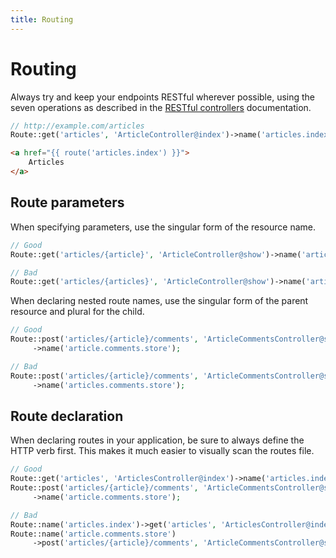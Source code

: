 ```yaml
---
title: Routing
---
```


# Routing

Always try and keep your endpoints RESTful wherever possible, using the seven operations as described in the [RESTful controllers](/controllers/#restful-controllers) documentation.

```php
// http://example.com/articles
Route::get('articles', 'ArticleController@index')->name('articles.index');
```

```html
<a href="{{ route('articles.index') }}">
    Articles
</a>
```

## Route parameters

When specifying parameters, use the singular form of the resource name.

```php
// Good
Route::get('articles/{article}', 'ArticleController@show')->name('articles.show');

// Bad
Route::get('articles/{articles}', 'ArticleController@show')->name('articles.show');
```

When declaring nested route names, use the singular form of the parent resource and plural for the child.

```php
// Good
Route::post('articles/{article}/comments', 'ArticleCommentsController@store')
     ->name('article.comments.store');

// Bad
Route::post('articles/{article}/comments', 'ArticleCommentsController@store')
     ->name('articles.comments.store');
```

## Route declaration

When declaring routes in your application, be sure to always define the HTTP verb first. This makes it much easier to visually scan the routes file.

```php
// Good
Route::get('articles', 'ArticlesController@index')->name('articles.index');
Route::post('articles/{article}/comments', 'ArticleCommentsController@store')
     ->name('article.comments.store');

// Bad
Route::name('articles.index')->get('articles', 'ArticlesController@index');
Route::name('article.comments.store')
     ->post('articles/{article}/comments', 'ArticleCommentsController@store');
```
